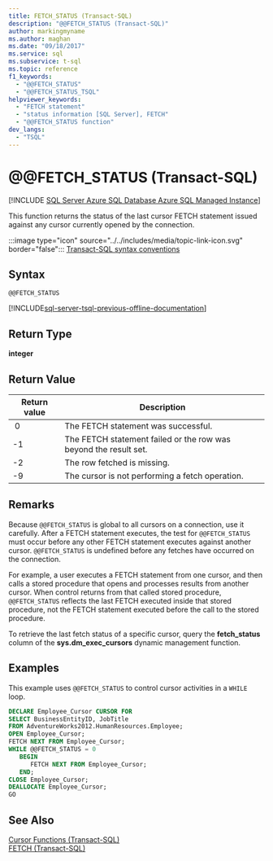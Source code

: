 ```yaml
---
title: FETCH_STATUS (Transact-SQL)
description: "@@FETCH_STATUS (Transact-SQL)"
author: markingmyname
ms.author: maghan
ms.date: "09/18/2017"
ms.service: sql
ms.subservice: t-sql
ms.topic: reference
f1_keywords:
  - "@@FETCH_STATUS"
  - "@@FETCH_STATUS_TSQL"
helpviewer_keywords:
  - "FETCH statement"
  - "status information [SQL Server], FETCH"
  - "@@FETCH_STATUS function"
dev_langs:
  - "TSQL"
---
```


# &#x40;&#x40;FETCH_STATUS (Transact-SQL)
[!INCLUDE [SQL Server Azure SQL Database Azure SQL Managed Instance](../../includes/applies-to-version/sql-asdb-asdbmi.md)]

This function returns the status of the last cursor FETCH statement issued against any cursor currently opened by the connection.  
  
 :::image type="icon" source="../../includes/media/topic-link-icon.svg" border="false"::: [Transact-SQL syntax conventions](../../t-sql/language-elements/transact-sql-syntax-conventions-transact-sql.md)  
  
## Syntax  
  
```syntaxsql
@@FETCH_STATUS  
```  

[!INCLUDE[sql-server-tsql-previous-offline-documentation](../../includes/sql-server-tsql-previous-offline-documentation.md)]

## Return Type  
 **integer**  
  
## Return Value  
  
|Return value|Description|  
|------------------|-----------------|  
|&nbsp;0|The FETCH statement was successful.|  
|-1|The FETCH statement failed or the row was beyond the result set.|  
|-2|The row fetched is missing.|
|-9|The cursor is not performing a fetch operation.|  
  
## Remarks  
Because `@@FETCH_STATUS` is global to all cursors on a connection, use it carefully. After a FETCH statement executes, the test for `@@FETCH_STATUS` must occur before any other FETCH statement executes against another cursor. `@@FETCH_STATUS` is undefined before any fetches have occurred on the connection.  
  
For example, a user executes a FETCH statement from one cursor, and then calls a stored procedure that opens and processes results from another cursor. When control returns from that called stored procedure, `@@FETCH_STATUS` reflects the last FETCH executed inside that stored procedure, not the FETCH statement executed before the call to the stored procedure.  
  
To retrieve the last fetch status of a specific cursor, query the **fetch_status** column of the **sys.dm_exec_cursors** dynamic management function.  
  
## Examples  
This example uses `@@FETCH_STATUS` to control cursor activities in a `WHILE` loop.  
  
```sql  
DECLARE Employee_Cursor CURSOR FOR  
SELECT BusinessEntityID, JobTitle  
FROM AdventureWorks2012.HumanResources.Employee;  
OPEN Employee_Cursor;  
FETCH NEXT FROM Employee_Cursor;  
WHILE @@FETCH_STATUS = 0  
   BEGIN  
      FETCH NEXT FROM Employee_Cursor;  
   END;  
CLOSE Employee_Cursor;  
DEALLOCATE Employee_Cursor;  
GO  
```  
  
## See Also  
 [Cursor Functions &#40;Transact-SQL&#41;](../../t-sql/functions/cursor-functions-transact-sql.md)   
 [FETCH &#40;Transact-SQL&#41;](../../t-sql/language-elements/fetch-transact-sql.md)  
  
  

